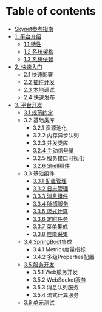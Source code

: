 # Table of contents

* [Skynet参考指南](README.md)
* [1. 平台介绍](1.-ping-tai-jie-shao/README.md)
  * [1.1 特性](1.-ping-tai-jie-shao/1.1-te-xing.md)
  * [1.2 系统架构](1.-ping-tai-jie-shao/1.2-xi-tong-jia-gou.md)
  * [1.3 系统依赖](1.-ping-tai-jie-shao/1.3-xi-tong-yi-lai.md)
* [2. 快速入门](2.-kuai-su-ru-men/README.md)
  * 2.1 快速部署
  * [2.2 插件开发](2.-kuai-su-ru-men/2.2-cha-jian-kai-fa.md)
  * [2.3 本地调试](2.-kuai-su-ru-men/2.3-ben-di-tiao-shi.md)
  * 2.4 快速发布
* [3. 平台开发](3.-ping-tai-kai-fa/README.md)
  * [3.1 规范约定](3.-ping-tai-kai-fa/3.1-gui-fan-yue-ding.md)
  * 3.2 基础类库
    * 3.2.1 资源池化
    * 3.2.2 内存异步队列
    * 3.2.3 并发类库
    * [3.2.4 手动信号量](3.-ping-tai-kai-fa/3.2-ji-chu-lei-ku/3.2.4-shou-dong-xin-hao-liang.md)
    * 3.2.5 服务接口可视化
    * [3.2.6 Shell组件](3.-ping-tai-kai-fa/3.2-ji-chu-lei-ku/3.2.6-shell-zu-jian.md)
  * 3.3 基础组件
    * [3.3.1 配置管理](3.-ping-tai-kai-fa/3.3-ji-chu-zu-jian/3.3.1-pei-zhi-guan-li.md)
    * [3.3.2 日志管理](3.-ping-tai-kai-fa/3.3-ji-chu-zu-jian/3.3.2-ri-zhi-guan-li.md)
    * [3.3.3 消息组件](3.-ping-tai-kai-fa/3.3-ji-chu-zu-jian/3.3.3-xiao-xi-zu-jian.md)
    * [3.3.4 脉搏服务](3.-ping-tai-kai-fa/3.3-ji-chu-zu-jian/3.3.4-mai-bo-fu-wu.md)
    * [3.3.5 流式计算](3.-ping-tai-kai-fa/3.3-ji-chu-zu-jian/3.3.5-liu-shi-ji-suan.md)
    * [3.3.6 定时任务](3.-ping-tai-kai-fa/3.3-ji-chu-zu-jian/3.3.6-ding-shi-ren-wu.md)
    * [3.3.7 菜单集成](3.-ping-tai-kai-fa/3.3-ji-chu-zu-jian/3.3.7-cai-dan-ji-cheng.md)
    * [3.3.8 性能采集](3.-ping-tai-kai-fa/3.3-ji-chu-zu-jian/3.3.8-xing-neng-cai-ji.md)
  * [3.4 SpringBoot集成](3.-ping-tai-kai-fa/3.4-springboot-ji-cheng/README.md)
    * 3.4.1 Metrics度量指标
    * 3.4.2 多级Properties配置
  * [3.5 服务开发](3.-ping-tai-kai-fa/3.5-fu-wu-kai-fa/README.md)
    * 3.5.1 Web服务开发
    * 3.5.2 WebSocket服务
    * 3.5.3 消息队列服务
    * 3.5.4 流式计算服务
  * [3.6 单元测试](3.-ping-tai-kai-fa/3.6-dan-yuan-ce-shi.md)

